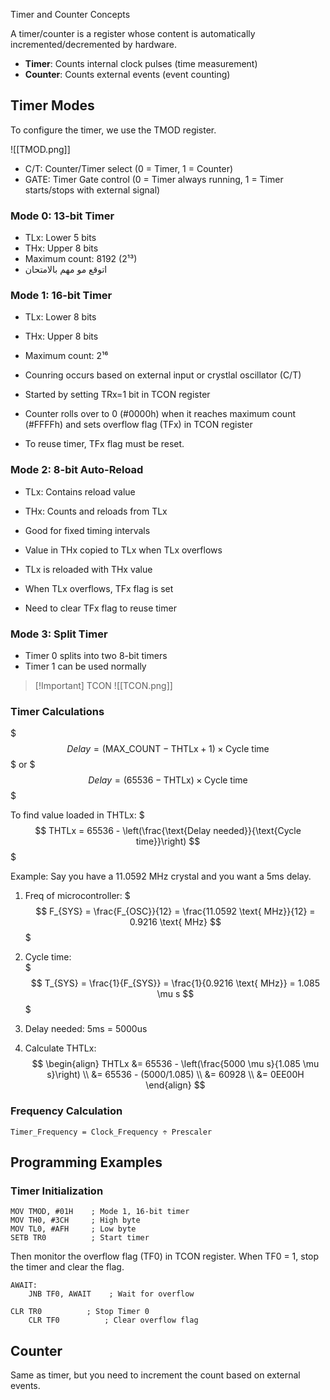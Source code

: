 Timer and Counter Concepts

A timer/counter is a register whose content is automatically incremented/decremented by hardware.

- **Timer**: Counts internal clock pulses (time measurement)
- **Counter**: Counts external events (event counting)

## Timer Modes

To configure the timer, we use the TMOD register.

![[TMOD.png]]

- C/T: Counter/Timer select (0 = Timer, 1 = Counter)
- GATE: Timer Gate control (0 = Timer always running, 1 = Timer starts/stops with external signal)

### Mode 0: 13-bit Timer

- TLx: Lower 5 bits
- THx: Upper 8 bits
- Maximum count: 8192 (2¹³)
- اتوقع مو مهم بالامتحان

### Mode 1: 16-bit Timer

- TLx: Lower 8 bits
- THx: Upper 8 bits
- Maximum count: 2¹⁶

- Counring occurs based on external input or crystlal oscillator (C/T)
- Started by setting TRx=1 bit in TCON register
- Counter rolls over to 0 (#0000h) when it reaches maximum count (#FFFFh) and sets overflow flag (TFx) in TCON register
- To reuse timer, TFx flag must be reset.

### Mode 2: 8-bit Auto-Reload

- TLx: Contains reload value
- THx: Counts and reloads from TLx
- Good for fixed timing intervals

- Value in THx copied to TLx when TLx overflows
- TLx is reloaded with THx value
- When TLx overflows, TFx flag is set
- Need to clear TFx flag to reuse timer

### Mode 3: Split Timer

- Timer 0 splits into two 8-bit timers
- Timer 1 can be used normally

> [!Important] TCON
> ![[TCON.png]]

### Timer Calculations

$$$ Delay = (\text{MAX_COUNT} - \text{THTLx} + 1) \times \text{Cycle time} $$$
or
$$$ Delay = (65536 - \text{THTLx}) \times \text{Cycle time} $$$

To find value loaded in THTLx:
$$$ THTLx = 65536 - \left(\frac{\text{Delay needed}}{\text{Cycle time}}\right) $$$

Example:
Say you have a 11.0592 MHz crystal and you want a 5ms delay.

1. Freq of microcontroller:
   $$$ F_{SYS} = \frac{F_{OSC}}{12} = \frac{11.0592 \text{ MHz}}{12} = 0.9216 \text{ MHz} $$$

2. Cycle time:  
   $$$ T_{SYS} = \frac{1}{F_{SYS}} = \frac{1}{0.9216 \text{ MHz}} = 1.085 \mu s $$$
3. Delay needed: 5ms = 5000us
4. Calculate THTLx:
   $$
   \begin{align}
   THTLx &= 65536 - \left(\frac{5000 \mu s}{1.085 \mu s}\right) \\
   &= 65536 - (5000/1.085) \\
   &= 60928 \\
   &= 0EE00H
   \end{align}
   $$

### Frequency Calculation

```
Timer_Frequency = Clock_Frequency ÷ Prescaler
```

## Programming Examples

### Timer Initialization

```assembly
MOV TMOD, #01H    ; Mode 1, 16-bit timer
MOV TH0, #3CH     ; High byte
MOV TL0, #AFH     ; Low byte
SETB TR0          ; Start timer
```

Then monitor the overflow flag (TF0) in TCON register. When TF0 = 1, stop the timer and clear the flag.

```assembly
AWAIT:
    JNB TF0, AWAIT    ; Wait for overflow

CLR TR0          ; Stop Timer 0
    CLR TF0          ; Clear overflow flag

```

## Counter

Same as timer, but you need to increment the count based on external events.
